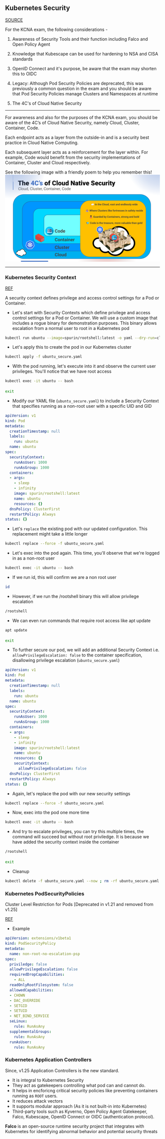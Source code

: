 ## Kubernetes Security

[SOURCE](https://kubernetes.io/docs/concepts/security/)

For the KCNA exam, the following considerations -

1. Awareness of Security Tools and their function including Falco and Open Policy Agent

2. Knowledge that Kubescape can be used for hardening to NSA and CISA standards

3. OpenID Connect and it's purpose, be aware that the exam may shorten this to OIDC

4. Legacy: Although Pod Security Policies are deprecated, this was previously a common question in the exam and you should be aware that Pod Security Policies manage Clusters and Namespaces at runtime

5. The 4C's of Cloud Native Security

** ** 

For awareness and also for the purposes of the KCNA exam, you should be aware of the 4C’s of Cloud Native Security, namely Cloud, Cluster, Container, Code.

Each endpoint acts as a layer from the outside-in and is a security best practice in Cloud Native Computing.

Each subsequent layer acts as a reinforcement for the layer within. For example, Code would benefit from the security implementations of Container, Cluster and Cloud respectively.

See the following image with a friendly poem to help you remember this!
![The 4C's of Cloud Native Security](../Kubernetes%20Security%20-%20The%204C's%20of%20Cloud%20Native%20Security.png)

** **

### Kubernetes Security Context
[REF](https://kubernetes.io/docs/tasks/configure-pod-container/security-context/)

A security context defines privilege and access control settings for a Pod or Container. 

- Let's start with Security Contexts which define privilege and access control settings for a Pod or Container. We will use a custom image that includes a rogue binary for demonstration purposes. This binary allows escalation from a normal user to root in a Kubernetes pod
```bash
kubectl run ubuntu --image=spurin/rootshell:latest -o yaml --dry-run=client -- sleep infinity | tee ubuntu_secure.yaml
```


- Let's apply this to create the pod in our Kubernetes cluster
```bash
kubectl apply -f ubuntu_secure.yaml
```

- With the pod running, let's execute into it and observe the current user privileges. You'll notice that we have root access
```bash
kubectl exec -it ubuntu -- bash

exit
```

- Modify our YAML file (`ubuntu_secure.yaml`) to include a Security Context that specifies running as a non-root user with a specific UID and GID
```yaml
apiVersion: v1
kind: Pod
metadata:
  creationTimestamp: null
  labels:
    run: ubuntu
  name: ubuntu
spec:
  securityContext:
    runAsUser: 1000
    runAsGroup: 1000
  containers:
  - args:
    - sleep
    - infinity
    image: spurin/rootshell:latest
    name: ubuntu
    resources: {}
  dnsPolicy: ClusterFirst
  restartPolicy: Always
status: {}
```

- Let's `replace` the existing pod with our updated configuration. This replacement might take a little longer
```bash
kubectl replace --force -f ubuntu_secure.yaml
```

- Let's exec into the pod again. This time, you'll observe that we're logged in as a non-root user
```bash
kubectl exec -it ubuntu -- bash
```

- If we run id, this will confirm we are a non root user
```bash
id
```

- However, if we run the /rootshell binary this will allow privilege escalation
```bash
/rootshell
```

- We can even run commands that require root access like apt update
```bash
apt update

exit
```

- To further secure our pod, we will add an additional Security Context i.e. `allowPrivilegeEscalation: false` to the container specification, disallowing privilege escalation (`ubuntu_secure.yaml`)
```yaml
apiVersion: v1
kind: Pod
metadata:
  creationTimestamp: null
  labels:
    run: ubuntu
  name: ubuntu
spec:
  securityContext:
    runAsUser: 1000
    runAsGroup: 1000
  containers:
  - args:
    - sleep
    - infinity
    image: spurin/rootshell:latest
    name: ubuntu
    resources: {}
    securityContext:
      allowPrivilegeEscalation: false
  dnsPolicy: ClusterFirst
  restartPolicy: Always
status: {}
```

- Again, let's replace the pod with our new security settings
```bash
kubectl replace --force -f ubuntu_secure.yaml
```

- Now, exec into the pod one more time
```bash
kubectl exec -it ubuntu -- bash
```

- And try to escalate privileges, you can try this multiple times, the command will succeed but without root priviledge. It is because we have added the security context inside the container
```bash
/rootshell

exit
```

- Cleanup
```bash
kubectl delete -f ubuntu_secure.yaml --now ; rm -rf ubuntu_secure.yaml
```

### Kubernetes PodSecurityPolicies

Cluster Level Restriction for Pods [Deprecated in v1.21 and removed from v1.25]

[REF](https://kubernetes.io/docs/concepts/security/pod-security-policy/)

- Example
```yaml
apiVersion: extensions/v1beta1
kind: PodSecurityPolicy
metadata:
  name: non-root-no-escalation-psp
spec:
  priviledge: false
  allowPrivilegeEscalation: false
  requiredDropCapabilities: 
    - ALL
  readOnlyRootFilesystem: false
  allowedCapabilities:
  - CHOWN
  - DAC_OVERRIDE
  - SETGID
  - SETUID
  - NET_BIND_SERVICE
  seLinux:
    rule: RunAsAny
  supplementalGroups:
    rule: RunAsAny
  runAsUser:
    rule: RunAsAny
```

### Kubernetes Application Controllers

Since, v1.25 Application Controllers is the new standard. 
- It is integral to Kubernetes Security 
- They act as gatekeepers controlling what pod can and cannot do. 
- It helps in encforicng critical security policies like preventing containers running as `ROOT` users.
- It reduces attack vectors 
- It supports modular approach (As it is not built-in into Kubernetes)
- Third-party tools such as Kyverno, Open Policy Agent Gatekeeper, Falco, Kubescape, OpenID Connect or OIDC (authentication protocol). 

**Falco** is an open-source runtime security project that integrates with Kubernetes for identifying abnormal behavior and potential security threats
